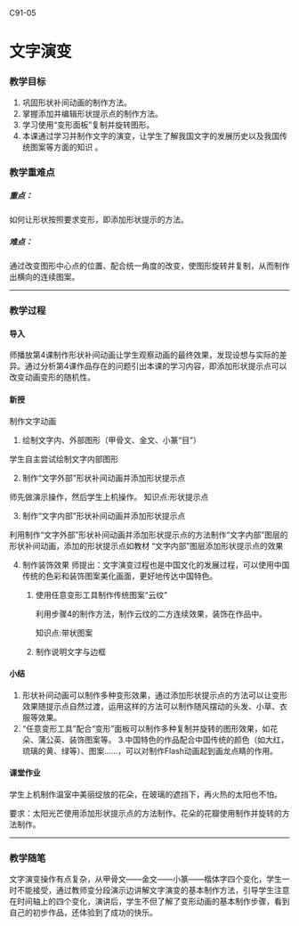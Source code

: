 C91-05

# 文字演变

### 教学目标
1. 巩固形状补间动画的制作方法。
2. 掌握添加并编辑形状提示点的制作方法。
3. 学习使用“变形面板”复制并旋转图形。
4. 本课通过学习并制作文字的演变，让学生了解我国文字的发展历史以及我国传统图案等方面的知识 。

### 教学重难点
##### 重点：
如何让形状按照要求变形，即添加形状提示的方法。
##### 难点：
通过改变图形中心点的位置、配合统一角度的改变，使图形旋转并复制，从而制作出横向的连续图案。  

---

### 教学过程

#### 导入
师播放第4课制作形状补间动画让学生观察动画的最终效果，发现设想与实际的差异。通过分析第4课作品存在的问题引出本课的学习内容，即添加形状提示点可以改变动画变形的随机性。 


#### 新授 
制作文字动画 
1. 绘制文字内、外部图形（甲骨文、金文、小篆“目”） 

学生自主尝试绘制文字内部图形

2. 制作“文字外部”形状补间动画并添加形状提示点 

师先做演示操作，然后学生上机操作。 
知识点:形状提示点 

3. 制作“文字内部”形状补间动画并添加形状提示点 

利用制作“文字外部”形状补间动画并添加形状提示点的方法制作“文字内部”图层的形状补间动画，添加的形状提示点如教材 “文字内部”图层添加形状提示点的效果 

4. 制作装饰效果 
师提出：文字演变过程也是中国文化的发展过程，可以使用中国传统的色彩和装饰图案美化画面，更好地传达中国特色。 
    1. 使用任意变形工具制作传统图案“云纹” 
        
        利用步骤4的制作方法，制作云纹的二方连续效果，装饰在作品中。 
        
        知识点:带状图案  

    2. 制作说明文字与边框 


#### 小结 

1. 形状补间动画可以制作多种变形效果，通过添加形状提示点的方法可以让变形效果随提示点自然过渡，运用这样的方法可以制作随风摆动的头发、小草、衣服等效果。 
2. “任意变形工具”配合“变形”面板可以制作多种复制并旋转的图形效果，如花朵、蒲公英、装饰图案等。 
3.中国特色的作品配合中国传统的颜色（如大红，琉璃的黄、绿等）、图案……，可以对制作Flash动画起到画龙点睛的作用。 


#### 课堂作业 
学生上机制作温室中美丽绽放的花朵，在玻璃的遮挡下，再火热的太阳也不怕。 

要求：太阳光芒使用添加形状提示点的方法制作。花朵的花瓣使用制作并旋转的方法制作。 

---

### 教学随笔

文字演变操作有点复杂，从甲骨文——金文——小篆——楷体字四个变化，学生一时不能接受，通过教师变分段演示边讲解文字演变的基本制作方法，引导学生注意在时间轴上的四个变化，演讲后，学生不但了解了变形动画的基本制作步骤，看到自己的初步作品，还体验到了成功的快乐。 



